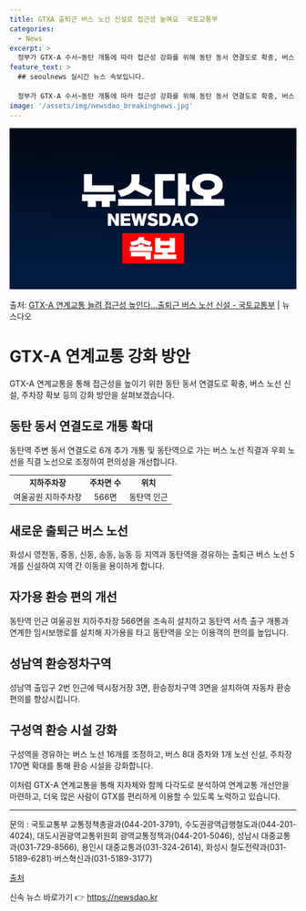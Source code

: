 ```yaml
---
title: GTXA 출퇴근 버스 노선 신설로 접근성 높여요  국토교통부
categories:
  - News
excerpt: >
  정부가 GTX-A 수서~동탄 개통에 따라 접근성 강화를 위해 동탄 동서 연결도로 확충, 버스 노선 신설, 주…
feature_text: >
  ## seoulnews 실시간 뉴스 속보입니다.

  정부가 GTX-A 수서~동탄 개통에 따라 접근성 강화를 위해 동탄 동서 연결도로 확충, 버스 노선 신설, 주…
image: '/assets/img/newsdao_breakingnews.jpg'
---
```


![뉴스다오 속보](/assets/img/newsdao_breakingnews.jpg)

<p>출처: <a href="https://newsdao.kr/3741" rel="dofollow">GTX-A 연계교통 늘려 접근성 높인다…출퇴근 버스 노선 신설 - 국토교통부</a> | 뉴스다오</p>

<h1 data-ke-size="size26">GTX-A 연계교통 강화 방안</h1>
<p data-ke-size="size16">GTX-A 연계교통을 통해 접근성을 높이기 위한 동탄 동서 연결도로 확충, 버스 노선 신설, 주차장 확보 등의 강화 방안을 살펴보겠습니다.</p>

<h2 data-ke-size="size24">동탄 동서 연결도로 개통 확대</h2>
<p data-ke-size="size16">동탄역 주변 동서 연결도로 6개 추가 개통 및 동탄역으로 가는 버스 노선 직결과 우회 노선을 직결 노선으로 조정하여 편의성을 개선합니다.</p>

<table>
	<tr>
		<td style="text-align: center; height: 17px;"><b>지하주차장</b></td>
		<td style="text-align: center; height: 17px;"><b>주차면 수</b></td>
		<td style="text-align: center; height: 17px;"><b>위치</b></td>
	</tr>
	<tr>
		<td style="text-align: center; height: 17px;">여울공원 지하주차장</td>
		<td style="text-align: center; height: 17px;">566면</td>
		<td style="text-align: center; height: 17px;">동탄역 인근</td>
	</tr>
</table>

<h2 data-ke-size="size24">새로운 출퇴근 버스 노선</h2>
<p data-ke-size="size16">화성시 영천동, 중동, 신동, 송동, 능동 등 지역과 동탄역을 경유하는 출퇴근 버스 노선 5개를 신설하여 지역 간 이동을 용이하게 합니다.</p>

<h2 data-ke-size="size24">자가용 환승 편의 개선</h2>
<p data-ke-size="size16">동탄역 인근 여울공원 지하주차장 566면을 조속히 설치하고 동탄역 서측 출구 개통과 연계한 임시보행로를 설치해 자가용을 타고 동탄역을 오는 이용객의 편의를 높입니다.</p>

<h2 data-ke-size="size24">성남역 환승정차구역</h2>
<p data-ke-size="size16">성남역 출입구 2번 인근에 택시정거장 3면, 환승정차구역 3면을 설치하여 자동차 환승 편의를 향상시킵니다.</p>

<h2 data-ke-size="size24">구성역 환승 시설 강화</h2>
<p data-ke-size="size16">구성역을 경유하는 버스 노선 16개를 조정하고, 버스 8대 증차와 1개 노선 신설, 주차장 170면 확대를 통해 환승 시설을 강화합니다.</p>

<p data-ke-size="size16">이처럼 GTX-A 연계교통을 통해 지자체와 함께 다각도로 분석하여 연계교통 개선안을 마련하고, 더욱 많은 사람이 GTX를 편리하게 이용할 수 있도록 노력하고 있습니다.</p>

<hr>

<p data-ke-size="size16">문의 : 국토교통부 교통정책총괄과(044-201-3791), 수도권광역급행철도과(044-201-4024), 대도시권광역교통위원회 광역교통정책과(044-201-5046), 성남시 대중교통과(031-729-8566), 용인시 대중교통과(031-324-2614), 화성시 철도전략과(031-5189-6281)·버스혁신과(031-5189-3177)</p>

<p data-ke-size="size16"><a href="https://newsdao.kr/3741">출처</a></p> 

신속 뉴스 바로가기 👉 <a href="https://newsdao.kr" rel="dofollow">https://newsdao.kr</a>


